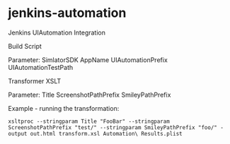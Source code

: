 jenkins-automation
==================

Jenkins UIAutomation Integration


Build Script

Parameter:
SimlatorSDK
AppName
UIAutomationPrefix
UIAutomationTestPath


Transformer XSLT

Parameter:
Title
ScreenshotPathPrefix
SmileyPathPrefix

Example - running the transformation:
```
xsltproc --stringparam Title "FooBar" --stringparam ScreenshotPathPrefix "test/" --stringparam SmileyPathPrefix "foo/" -output out.html transform.xsl Automation\ Results.plist
```

